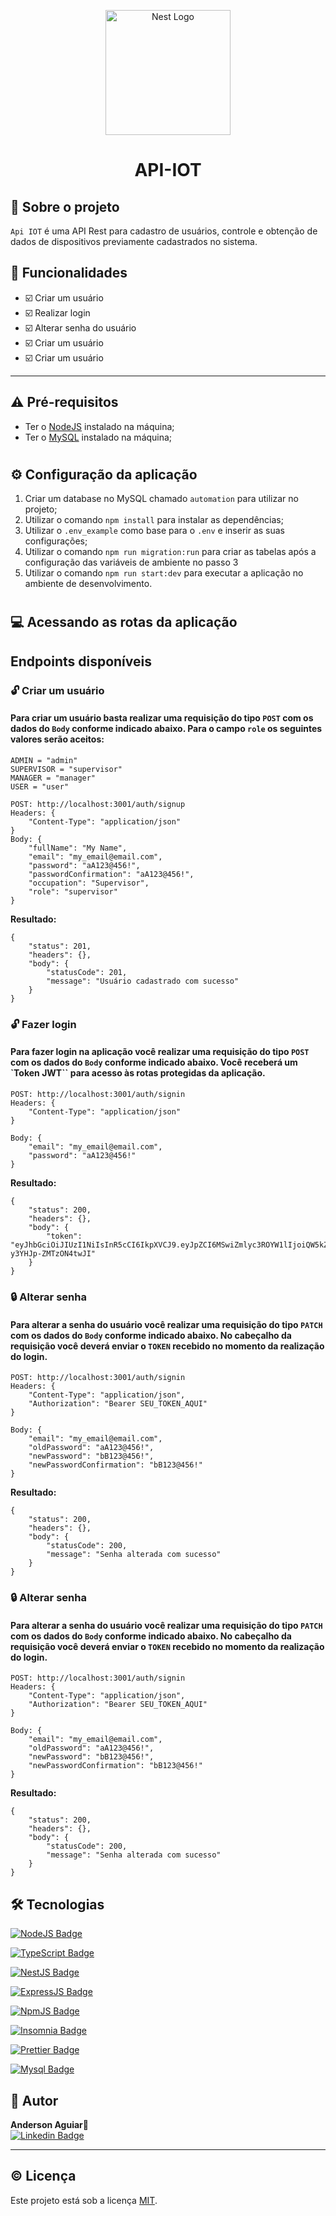 <p align="center">
  <a href="http://nestjs.com/" target="blank"><img src="https://nestjs.com/img/logo-small.svg" width="200" alt="Nest Logo" /></a>
</p>

[circleci-image]: https://img.shields.io/circleci/build/github/nestjs/nest/master?token=abc123def456
[circleci-url]: https://circleci.com/gh/nestjs/nest

# <p align="center">API-IOT</p>

## 🚀 Sobre o projeto

`Api IOT` é uma API Rest para cadastro de usuários, controle e obtenção de dados de dispositivos previamente cadastrados no sistema.

## 📃 Funcionalidades

- ☑️ Criar um usuário
- ☑️ Realizar login
- ☑️ Alterar senha do usuário
- ☑️ Criar um usuário
- ☑️ Criar um usuário

---

## ⚠️ Pré-requisitos
- Ter o [NodeJS](https://nodejs.org/en/) instalado na máquina;
- Ter o [MySQL](https://www.mysql.com/) instalado na máquina;
#

## ⚙️ Configuração da aplicação

1) Criar um database no MySQL chamado `automation` para utilizar no projeto;
2) Utilizar o comando `npm install` para instalar as dependências;
3) Utilizar o `.env_example` como base para o `.env` e inserir as suas configurações;
4) Utilizar o comando `npm run migration:run` para criar as tabelas após a configuração das variáveis de ambiente no passo 3
5) Utilizar o comando `npm run start:dev` para executar a aplicação no ambiente de desenvolvimento.

#
## 💻 Acessando as rotas da aplicação

## Endpoints disponíveis

### 🔓 Criar um usuário

#### Para criar um usuário basta realizar uma requisição do tipo `POST` com os dados do `Body` conforme indicado abaixo. Para o campo `role` os seguintes valores serão aceitos: 

```
ADMIN = "admin"
SUPERVISOR = "supervisor"
MANAGER = "manager"
USER = "user"
```


```
POST: http://localhost:3001/auth/signup
Headers: {
	"Content-Type": "application/json"
}
Body: {  
	"fullName": "My Name",
	"email": "my_email@email.com",
	"password": "aA123@456!",
	"passwordConfirmation": "aA123@456!",
	"occupation": "Supervisor",
	"role": "supervisor"	
}
```

**Resultado:**
```
{
	"status": 201,
	"headers": {},
	"body": {
		"statusCode": 201,
		"message": "Usuário cadastrado com sucesso"
	}
}
``` 

### 🔓 Fazer login

#### Para fazer login na aplicação você realizar uma requisição do tipo `POST` com os dados do `Body` conforme indicado abaixo. Você receberá um `Token JWT`` para acesso às rotas protegidas da aplicação.

```
POST: http://localhost:3001/auth/signin
Headers: {
	"Content-Type": "application/json"
}

Body: {  
	"email": "my_email@email.com",
	"password": "aA123@456!"	
}
```
**Resultado:**
```
{
	"status": 200,
	"headers": {},
	"body": {
		"token": "eyJhbGciOiJIUzI1NiIsInR5cCI6IkpXVCJ9.eyJpZCI6MSwiZmlyc3ROYW1lIjoiQW5kZXJzb24iLCJvY2N1cGF0aW9uIjoiVMOpY25pY28gZW0gTWFudXRlbsOnw6NvIiwiZW1haWwiOiJhbmRlcnNvbmxhZ3VpYXJAZ21haWwuY29tIiwicm9sZSI6ImFkbWluIiwiaWF0IjoxNjk4MDkwMDU1LCJleHAiOjE2OTg2OTQ4NTV9.At1l6IXX2bnBgVdPpCFLmV63-y3YHJp-ZMTzON4twJI"
	}
}
```

### 🔒 Alterar senha

#### Para alterar a senha do usuário você realizar uma requisição do tipo `PATCH` com os dados do `Body` conforme indicado abaixo. No cabeçalho da requisição você deverá enviar o `TOKEN` recebido no momento da realização do login.

```
POST: http://localhost:3001/auth/signin
Headers: {
	"Content-Type": "application/json",
	"Authorization": "Bearer SEU_TOKEN_AQUI"
}

Body: {  
	"email": "my_email@email.com",
	"oldPassword": "aA123@456!",
	"newPassword": "bB123@456!",
	"newPasswordConfirmation": "bB123@456!"
}
```
**Resultado:**
```
{
	"status": 200,
	"headers": {},
	"body": {
		"statusCode": 200,
		"message": "Senha alterada com sucesso"		
	}
}
```


### 🔒 Alterar senha

#### Para alterar a senha do usuário você realizar uma requisição do tipo `PATCH` com os dados do `Body` conforme indicado abaixo. No cabeçalho da requisição você deverá enviar o `TOKEN` recebido no momento da realização do login.

```
POST: http://localhost:3001/auth/signin
Headers: {
	"Content-Type": "application/json",
	"Authorization": "Bearer SEU_TOKEN_AQUI"
}

Body: {  
	"email": "my_email@email.com",
	"oldPassword": "aA123@456!",
	"newPassword": "bB123@456!",
	"newPasswordConfirmation": "bB123@456!"
}
```
**Resultado:**
```
{
	"status": 200,
	"headers": {},
	"body": {
		"statusCode": 200,
		"message": "Senha alterada com sucesso"		
	}
}
```


## 🛠 Tecnologias

[![NodeJS Badge](https://img.shields.io/badge/Node.js-339933?style=for-the-badge&logo=nodedotjs&logoColor=white&link=https://nodejs.org/en/)](https://nodejs.org/en/)

[![TypeScript Badge](https://img.shields.io/badge/TypeScript-007ACC?style=for-the-badge&logo=typescript&logoColor=white&link=https://www.typescriptlang.org/)](https://www.typescriptlang.org/)	

[![NestJS Badge](https://img.shields.io/badge/nestjs-E0234E?style=for-the-badge&logo=nestjs&logoColor=white&link=https://nestjs.com/)](https://nestjs.com/)

[![ExpressJS Badge](https://img.shields.io/badge/Express.js-000000?style=for-the-badge&logo=express&logoColor=white&link=https://expressjs.com/)](https://expressjs.com/)

[![NpmJS Badge](https://img.shields.io/badge/npm-CB3837?style=for-the-badge&logo=npm&logoColor=white&link=https://www.npmjs.com/)](https://www.npmjs.com/)

[![Insomnia Badge](
https://img.shields.io/badge/Insomnia-5849be?style=for-the-badge&logo=Insomnia&logoColor=white&link=https://insomnia.rest/)](https://insomnia.rest/)

[![Prettier Badge](https://img.shields.io/badge/prettier-1A2C34?style=for-the-badge&logo=prettier&logoColor=F7BA3E&link=https://prettier.io/)](https://prettier.io/)

[![Mysql Badge](https://img.shields.io/badge/MySQL-005C84?style=for-the-badge&logo=mysql&logoColor=white)](https://www.mysql.com/)


## 🦸 Autor
 <b>Anderson Aguiar</b>🚀
 <br />
[![Linkedin Badge](https://img.shields.io/badge/LinkedIn-0077B5?style=for-the-badge&logo=linkedin&logoColor=white&link=https://www.linkedin.com/in/andersonlaguiar/)](https://www.linkedin.com/in/andersonlaguiar/) 

---

## ©️ Licença

Este projeto está sob a licença [MIT](./LICENSE).

